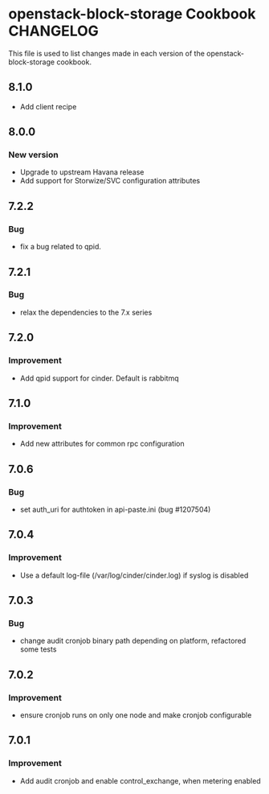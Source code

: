 openstack-block-storage Cookbook CHANGELOG
==============================
This file is used to list changes made in each version of the openstack-block-storage cookbook.

## 8.1.0
* Add client recipe

## 8.0.0
### New version
* Upgrade to upstream Havana release
* Add support for Storwize/SVC configuration attributes

## 7.2.2
### Bug
* fix a bug related to qpid.

## 7.2.1
### Bug
* relax the dependencies to the 7.x series

## 7.2.0
### Improvement
* Add qpid support for cinder. Default is rabbitmq

## 7.1.0
### Improvement
* Add new attributes for common rpc configuration

## 7.0.6
### Bug
* set auth_uri for authtoken in api-paste.ini (bug #1207504)

## 7.0.4
### Improvement
* Use a default log-file (/var/log/cinder/cinder.log) if syslog is disabled

## 7.0.3
### Bug
* change audit cronjob binary path depending on platform, refactored some tests

## 7.0.2
### Improvement
* ensure cronjob runs on only one node and make cronjob configurable

## 7.0.1
### Improvement
* Add audit cronjob and enable control_exchange, when metering enabled

